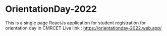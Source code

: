 # OrientationDay-2022
This is a single page ReactJs application for student registration for orientation day in CMRCET
Live link : https://orientationday-2022.web.app/
